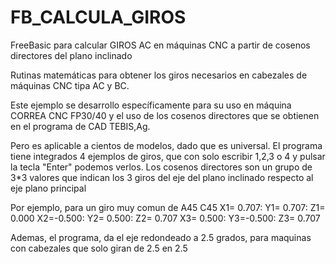 # FB_CALCULA_GIROS
FreeBasic para calcular GIROS AC en máquinas CNC a partir de cosenos directores del plano inclinado

Rutinas matemáticas para obtener los giros necesarios en cabezales de máquinas CNC tipa AC y BC.

Este ejemplo se desarrollo específicamente para su uso en máquina CORREA CNC FP30/40 y el uso de los cosenos directores que se obtienen en el programa de CAD TEBIS,Ag. 

Pero es aplicable a cientos de modelos, dado que es universal.
El programa tiene integrados 4 ejemplos de giros, que con solo escribir 1,2,3 o 4 y pulsar la tecla "Enter" podemos verlos.
Los cosenos directores son un grupo de 3*3 valores que indican los 3 giros del eje del plano inclinado respecto al eje plano principal

Por ejemplo, para un giro muy comun de A45 C45
 X1= 0.707: Y1= 0.707: Z1= 0.000
 X2=-0.500: Y2= 0.500: Z2= 0.707
 X3= 0.500: Y3=-0.500: Z3= 0.707
 
Ademas, el programa, da el eje redondeado a 2.5 grados, para maquinas con cabezales que solo giran de 2.5 en 2.5 

